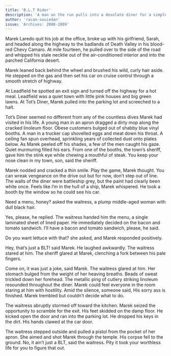 ```yaml
---
title: 'B.L.T Rider'
description: 'A man on the run pulls into a desolate diner for a simple meal. But in a town where the inhabitants are as cracked as the linoleum floor, ordering a bacon and tomato sandwich can be a fatal mistake.'
author: 'racan-souiedan'
issue: 'Archives: 2008-2009'
---
```

Marek Laredo quit his job at the office, broke up with his girlfriend, Sarah, and headed along the highway to the badlands of Death Valley in his blood-red Chevy Camaro. At mile fourteen, he pulled over to the side of the road and whipped his stale necktie out of the air-conditioned interior and into the parched California desert.

Marek leaned back behind the wheel and brushed his wild, curly hair aside. He stepped on the gas and then set his car on cruise control through a smooth stretch of highway.

At Leadfield he spotted an exit sign and turned off the highway for a hot meal. Leadfield was a quiet town with little pink houses and big green lawns. At Tot’s Diner, Marek pulled into the parking lot and screeched to a halt.

Tot’s Diner seemed no different from any of the countless dives Marek had visited in his life. A young man in an apron dragged a dirty mop along the cracked linoleum floor. Obese customers bulged out of shabby blue vinyl booths. A man in a trucker cap shovelled eggs and meat down his throat. A ceiling fan spun overhead, sprinkling years of collected dust onto plates below. As Marek peeled off his shades, a few of the men caught his gaze. Quiet murmuring filled his ears. From one of the booths, the town’s sheriff, gave him the stink eye while chewing a mouthful of steak. You keep your nose clean in my town, son, said the sheriff.

Marek nodded and cracked a thin smile. Play the game, Marek thought. You can wreak vengeance on the drive out but for now, don’t step out of line. The walls of the diner were battleship grey, but the paint had clearly been white once. Feels like I’m in the hull of a ship, Marek whispered. He took a booth by the window so he could see his car.

Need a menu, honey? asked the waitress, a plump middle-aged woman with dull black hair.

Yes, please, he replied. The waitress handed him the menu, a single laminated sheet of lined paper. He immediately decided on the bacon and tomato sandwich. I’ll have a bacon and tomato sandwich, please, he said.

Do you want lettuce with that? she asked, and Marek responded positively.

Hey, that’s just a BLT! said Marek. He laughed awkwardly. The waitress stared at him. The sheriff glared at Marek, clenching a fork between his pale fingers.

Come on, it was just a joke, said Marek. The waitress glared at him. Her stomach bulged from the weight of her heaving breaths. Beads of sweat trickled down her forehead. The metallic ping of cutlery striking linoleum resounded throughout the diner. Marek could feel everyone in the room staring at him with hostility. Amid the silence, someone said, His sorry ass is finished. Marek trembled but couldn’t decide what to do.

The waitress abruptly stormed off toward the kitchen. Marek seized the opportunity to scramble for the exit. His feet skidded on the damp floor. He kicked open the door and ran into the parking lot. He dropped his keys in the dirt. His hands clawed at the car door.

The waitress stepped outside and pulled a pistol from the pocket of her apron. She aimed and shot Marek through the temple. His corpse fell to the ground. No, it ain’t just a BLT, said the waitress. Pity it took your worthless life for you to figure that out.
